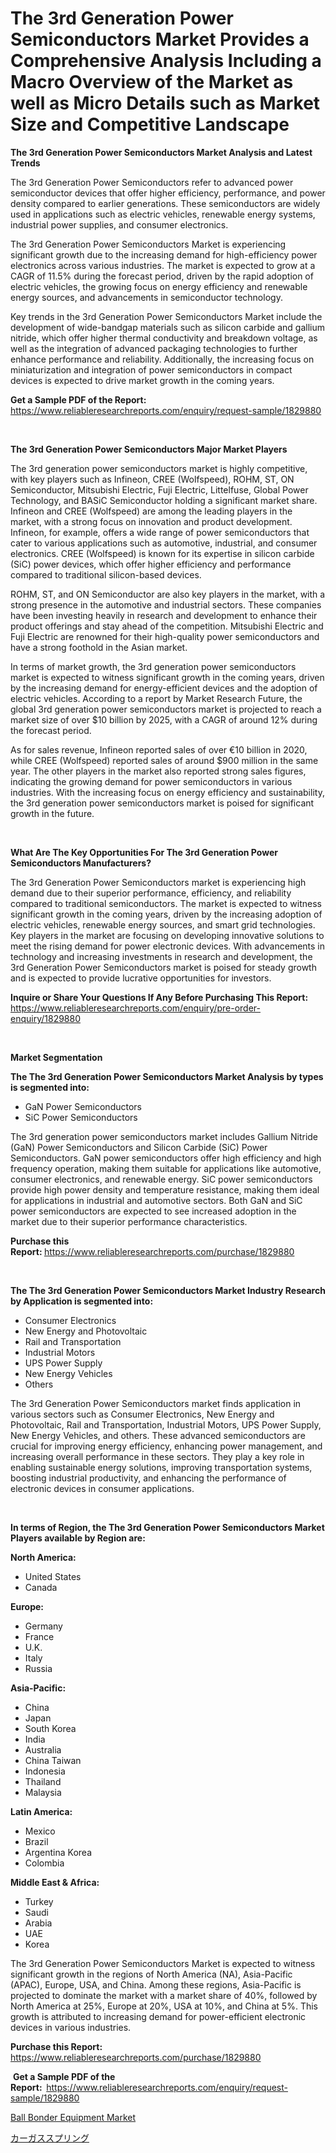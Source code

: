 <p><h1>The 3rd Generation Power Semiconductors Market Provides a Comprehensive Analysis Including a Macro Overview of the Market as well as Micro Details such as Market Size and Competitive Landscape</h1></p><p><strong>The 3rd Generation Power Semiconductors Market Analysis and Latest Trends</strong></p>
<p><p>The 3rd Generation Power Semiconductors refer to advanced power semiconductor devices that offer higher efficiency, performance, and power density compared to earlier generations. These semiconductors are widely used in applications such as electric vehicles, renewable energy systems, industrial power supplies, and consumer electronics.</p><p>The 3rd Generation Power Semiconductors Market is experiencing significant growth due to the increasing demand for high-efficiency power electronics across various industries. The market is expected to grow at a CAGR of 11.5% during the forecast period, driven by the rapid adoption of electric vehicles, the growing focus on energy efficiency and renewable energy sources, and advancements in semiconductor technology.</p><p>Key trends in the 3rd Generation Power Semiconductors Market include the development of wide-bandgap materials such as silicon carbide and gallium nitride, which offer higher thermal conductivity and breakdown voltage, as well as the integration of advanced packaging technologies to further enhance performance and reliability. Additionally, the increasing focus on miniaturization and integration of power semiconductors in compact devices is expected to drive market growth in the coming years.</p></p>
<p><strong>Get a Sample PDF of the Report:&nbsp;</strong> <a href="https://www.reliableresearchreports.com/enquiry/request-sample/1829880">https://www.reliableresearchreports.com/enquiry/request-sample/1829880</a></p>
<p>&nbsp;</p>
<p><strong>The 3rd Generation Power Semiconductors Major Market Players</strong></p>
<p><p>The 3rd generation power semiconductors market is highly competitive, with key players such as Infineon, CREE (Wolfspeed), ROHM, ST, ON Semiconductor, Mitsubishi Electric, Fuji Electric, Littelfuse, Global Power Technology, and BASiC Semiconductor holding a significant market share. Infineon and CREE (Wolfspeed) are among the leading players in the market, with a strong focus on innovation and product development. Infineon, for example, offers a wide range of power semiconductors that cater to various applications such as automotive, industrial, and consumer electronics. CREE (Wolfspeed) is known for its expertise in silicon carbide (SiC) power devices, which offer higher efficiency and performance compared to traditional silicon-based devices.</p><p>ROHM, ST, and ON Semiconductor are also key players in the market, with a strong presence in the automotive and industrial sectors. These companies have been investing heavily in research and development to enhance their product offerings and stay ahead of the competition. Mitsubishi Electric and Fuji Electric are renowned for their high-quality power semiconductors and have a strong foothold in the Asian market.</p><p>In terms of market growth, the 3rd generation power semiconductors market is expected to witness significant growth in the coming years, driven by the increasing demand for energy-efficient devices and the adoption of electric vehicles. According to a report by Market Research Future, the global 3rd generation power semiconductors market is projected to reach a market size of over $10 billion by 2025, with a CAGR of around 12% during the forecast period.</p><p>As for sales revenue, Infineon reported sales of over €10 billion in 2020, while CREE (Wolfspeed) reported sales of around $900 million in the same year. The other players in the market also reported strong sales figures, indicating the growing demand for power semiconductors in various industries. With the increasing focus on energy efficiency and sustainability, the 3rd generation power semiconductors market is poised for significant growth in the future.</p></p>
<p>&nbsp;</p>
<p><strong>What Are The Key Opportunities For The 3rd Generation Power Semiconductors Manufacturers?</strong></p>
<p><p>The 3rd Generation Power Semiconductors market is experiencing high demand due to their superior performance, efficiency, and reliability compared to traditional semiconductors. The market is expected to witness significant growth in the coming years, driven by the increasing adoption of electric vehicles, renewable energy sources, and smart grid technologies. Key players in the market are focusing on developing innovative solutions to meet the rising demand for power electronic devices. With advancements in technology and increasing investments in research and development, the 3rd Generation Power Semiconductors market is poised for steady growth and is expected to provide lucrative opportunities for investors.</p></p>
<p><strong>Inquire or Share Your Questions If Any Before Purchasing This Report:</strong> <a href="https://www.reliableresearchreports.com/enquiry/pre-order-enquiry/1829880">https://www.reliableresearchreports.com/enquiry/pre-order-enquiry/1829880</a></p>
<p>&nbsp;</p>
<p><strong>Market Segmentation</strong></p>
<p><strong>The The 3rd Generation Power Semiconductors Market Analysis by types is segmented into:</strong></p>
<p><ul><li>GaN Power Semiconductors</li><li>SiC Power Semiconductors</li></ul></p>
<p><p>The 3rd generation power semiconductors market includes Gallium Nitride (GaN) Power Semiconductors and Silicon Carbide (SiC) Power Semiconductors. GaN power semiconductors offer high efficiency and high frequency operation, making them suitable for applications like automotive, consumer electronics, and renewable energy. SiC power semiconductors provide high power density and temperature resistance, making them ideal for applications in industrial and automotive sectors. Both GaN and SiC power semiconductors are expected to see increased adoption in the market due to their superior performance characteristics.</p></p>
<p><strong>Purchase this Report:&nbsp;</strong><a href="https://www.reliableresearchreports.com/purchase/1829880">https://www.reliableresearchreports.com/purchase/1829880</a></p>
<p>&nbsp;</p>
<p><strong>The The 3rd Generation Power Semiconductors Market Industry Research by Application is segmented into:</strong></p>
<p><ul><li>Consumer Electronics</li><li>New Energy and Photovoltaic</li><li>Rail and Transportation</li><li>Industrial Motors</li><li>UPS Power Supply</li><li>New Energy Vehicles</li><li>Others</li></ul></p>
<p><p>The 3rd Generation Power Semiconductors market finds application in various sectors such as Consumer Electronics, New Energy and Photovoltaic, Rail and Transportation, Industrial Motors, UPS Power Supply, New Energy Vehicles, and others. These advanced semiconductors are crucial for improving energy efficiency, enhancing power management, and increasing overall performance in these sectors. They play a key role in enabling sustainable energy solutions, improving transportation systems, boosting industrial productivity, and enhancing the performance of electronic devices in consumer applications.</p></p>
<p>&nbsp;</p>
<p><strong>In terms of Region, the The 3rd Generation Power Semiconductors Market Players available by Region are:</strong></p>
<p>
    <p> <strong> North America: </strong>
        <ul>
            <li>United States</li>
            <li>Canada</li>
        </ul>
        </p> 
    <p> <strong> Europe: </strong>
        <ul>
            <li>Germany</li>
            <li>France</li>
            <li>U.K.</li>
            <li>Italy</li>
            <li>Russia</li>
        </ul>
        </p> 
    <p> <strong> Asia-Pacific: </strong>
        <ul>
            <li>China</li>
            <li>Japan</li>
            <li>South Korea</li>
            <li>India</li>
            <li>Australia</li>
            <li>China Taiwan</li>
            <li>Indonesia</li>
            <li>Thailand</li>
            <li>Malaysia</li>
        </ul>
        </p> 
    <p> <strong> Latin America: </strong>
        <ul>
            <li>Mexico</li>
            <li>Brazil</li>
            <li>Argentina Korea</li>
            <li>Colombia</li>
        </ul>
        </p> 
    <p> <strong> Middle East & Africa: </strong>
        <ul>
            <li>Turkey</li>
            <li>Saudi</li>
            <li>Arabia</li>
            <li>UAE</li>
            <li>Korea</li>
        </ul>
    </p>
    </p>
<p><p>The 3rd Generation Power Semiconductors Market is expected to witness significant growth in the regions of North America (NA), Asia-Pacific (APAC), Europe, USA, and China. Among these regions, Asia-Pacific is projected to dominate the market with a market share of 40%, followed by North America at 25%, Europe at 20%, USA at 10%, and China at 5%. This growth is attributed to increasing demand for power-efficient electronic devices in various industries.</p></p>
<p><strong>Purchase this Report: </strong><a href="https://www.reliableresearchreports.com/purchase/1829880">https://www.reliableresearchreports.com/purchase/1829880</a></p>
<p>&nbsp;<strong>Get a Sample PDF of the Report:&nbsp;&nbsp;</strong><a href="https://www.reliableresearchreports.com/enquiry/request-sample/1829880">https://www.reliableresearchreports.com/enquiry/request-sample/1829880</a></p>
<p><strong></strong></p>
<p><p><a href="https://github.com/RichRobinson5/Market-Research-Report-List-4/blob/main/ball-bonder-equipment-market.md">Ball Bonder Equipment Market</a></p><p><a href="https://github.com/oqoeusbvpadwjs08/Market-Research-Report-List-1/blob/main/955258213526.md">カーガススプリング</a></p></p>